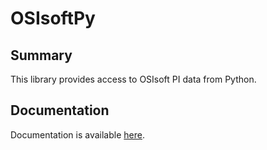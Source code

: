 # OSIsoftPy

## Summary

This library provides access to OSIsoft PI data from Python.

## Documentation

Documentation is available [here](https://techsupport.osisoft.com/Documentation/PI-AF-SDK/html/1a02af4c-1bec-4804-a9ef-3c7300f5e2fc.htm).
